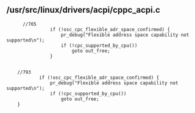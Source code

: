 ## /usr/src/linux/drivers/acpi/cppc_acpi.c




          //765
					if (!osc_cpc_flexible_adr_space_confirmed) {
						pr_debug("Flexible address space capability not supported\n");
						if (!cpc_supported_by_cpu())
							goto out_free;
					}


        //793
				if (!osc_cpc_flexible_adr_space_confirmed) {
					pr_debug("Flexible address space capability not supported\n");
					if (!cpc_supported_by_cpu())
						goto out_free;
        }

